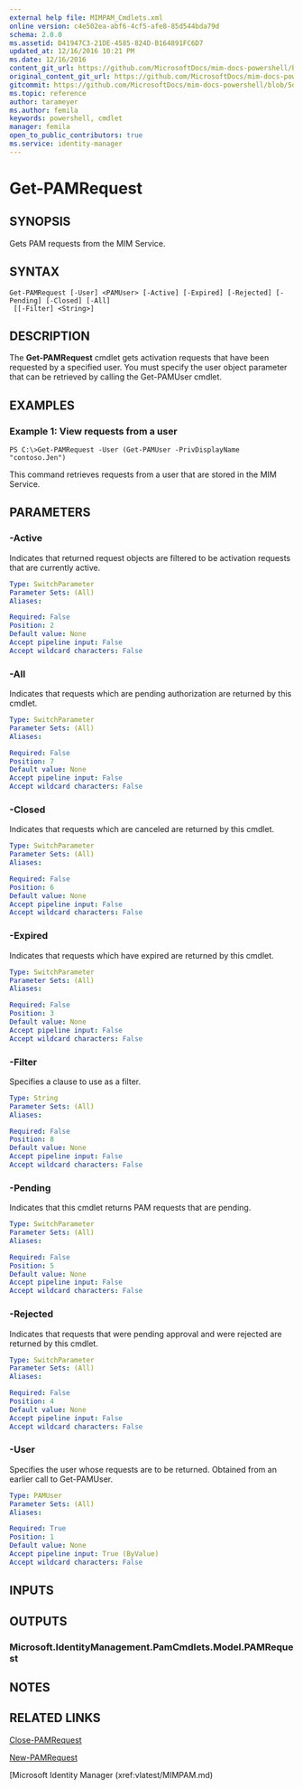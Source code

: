 ```yaml
---
external help file: MIMPAM_Cmdlets.xml
online version: c4e502ea-abf6-4cf5-afe8-85d544bda79d
schema: 2.0.0
ms.assetid: D41947C3-21DE-4585-824D-B164891FC6D7
updated_at: 12/16/2016 10:21 PM
ms.date: 12/16/2016
content_git_url: https://github.com/MicrosoftDocs/mim-docs-powershell/blob/master/MicrosoftIdentityManager/vlatest/Get-PAMRequest.md
original_content_git_url: https://github.com/MicrosoftDocs/mim-docs-powershell/blob/master/MicrosoftIdentityManager/vlatest/Get-PAMRequest.md
gitcommit: https://github.com/MicrosoftDocs/mim-docs-powershell/blob/5d96fa08a7ab9495ea82f55bde05b621f03e62cc/MicrosoftIdentityManager/vlatest/Get-PAMRequest.md
ms.topic: reference
author: tarameyer
ms.author: femila
keywords: powershell, cmdlet
manager: femila
open_to_public_contributors: true
ms.service: identity-manager
---
```


# Get-PAMRequest

## SYNOPSIS
Gets PAM requests from the MIM Service.

## SYNTAX

```
Get-PAMRequest [-User] <PAMUser> [-Active] [-Expired] [-Rejected] [-Pending] [-Closed] [-All]
 [[-Filter] <String>]
```

## DESCRIPTION
The **Get-PAMRequest** cmdlet gets activation requests that have been requested by a specified user.
You must specify the user object parameter that can be retrieved by calling the Get-PAMUser cmdlet.

## EXAMPLES

### Example 1: View requests from a user
```
PS C:\>Get-PAMRequest -User (Get-PAMUser -PrivDisplayName "contoso.Jen")
```

This command retrieves requests from a user that are stored in the MIM Service.

## PARAMETERS

### -Active
Indicates that returned request objects are filtered to be activation requests that are currently active.

```yaml
Type: SwitchParameter
Parameter Sets: (All)
Aliases: 

Required: False
Position: 2
Default value: None
Accept pipeline input: False
Accept wildcard characters: False
```

### -All
Indicates that requests which are pending authorization are returned by this cmdlet.

```yaml
Type: SwitchParameter
Parameter Sets: (All)
Aliases: 

Required: False
Position: 7
Default value: None
Accept pipeline input: False
Accept wildcard characters: False
```

### -Closed
Indicates that requests which are canceled are returned by this cmdlet.

```yaml
Type: SwitchParameter
Parameter Sets: (All)
Aliases: 

Required: False
Position: 6
Default value: None
Accept pipeline input: False
Accept wildcard characters: False
```

### -Expired
Indicates that requests which have expired are returned by this cmdlet.

```yaml
Type: SwitchParameter
Parameter Sets: (All)
Aliases: 

Required: False
Position: 3
Default value: None
Accept pipeline input: False
Accept wildcard characters: False
```

### -Filter
Specifies a clause to use as a filter.

```yaml
Type: String
Parameter Sets: (All)
Aliases: 

Required: False
Position: 8
Default value: None
Accept pipeline input: False
Accept wildcard characters: False
```

### -Pending
Indicates that this cmdlet returns PAM requests that are pending.

```yaml
Type: SwitchParameter
Parameter Sets: (All)
Aliases: 

Required: False
Position: 5
Default value: None
Accept pipeline input: False
Accept wildcard characters: False
```

### -Rejected
Indicates that requests that were pending approval and were rejected are returned by this cmdlet.

```yaml
Type: SwitchParameter
Parameter Sets: (All)
Aliases: 

Required: False
Position: 4
Default value: None
Accept pipeline input: False
Accept wildcard characters: False
```

### -User
Specifies the user whose requests are to be returned.
Obtained from an earlier call to Get-PAMUser.

```yaml
Type: PAMUser
Parameter Sets: (All)
Aliases: 

Required: True
Position: 1
Default value: None
Accept pipeline input: True (ByValue)
Accept wildcard characters: False
```

## INPUTS

## OUTPUTS

### Microsoft.IdentityManagement.PamCmdlets.Model.PAMRequest

## NOTES

## RELATED LINKS

[Close-PAMRequest](xref:vlatest/Close-PAMRequest.md)

[New-PAMRequest](xref:vlatest/New-PAMRequest.md)

[Microsoft Identity Manager (xref:vlatest/MIMPAM.md)

